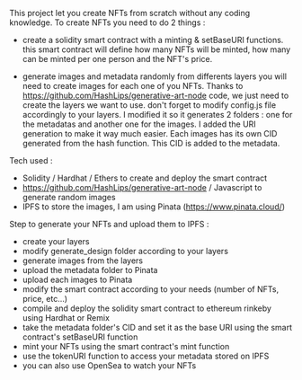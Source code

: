 This project let you create NFTs from scratch without any coding knowledge.
To create NFTs you need to do 2 things : 
- create a solidity smart contract with a minting & setBaseURI functions.
this smart contract will define how many NFTs will be minted, how many can be minted per one person and the NFT's price.

- generate images and metadata randomly from differents layers 
you will need to create images for each one of you NFTs. Thanks to https://github.com/HashLips/generative-art-node code, we just need to create the layers we want to use. don't forget to modify config.js file accordingly to your layers.
I modified it so it generates 2 folders : one for the metadatas and another one for the images. I added the URI generation to make it way much easier. Each images has its own CID generated from the hash function. This CID is added to the metadata.

Tech used :
- Solidity / Hardhat / Ethers to create and deploy the smart contract
- https://github.com/HashLips/generative-art-node / Javascript to generate random images 
- IPFS to store the images, I am using Pinata (https://www.pinata.cloud/)

Step to generate your NFTs and upload them to IPFS : 
- create your layers 
- modify generate_design folder according to your layers
- generate images from the layers  
- upload the metadata folder to Pinata
- upload each images to Pinata
- modify the smart contract according to your needs (number of NFTs, price, etc...) 
- compile and deploy the solidity smart contract to ethereum rinkeby using Hardhat or Remix
- take the metadata folder's CID and set it as the base URI using the smart contract's setBaseURI function 
- mint your NFTs using the smart contract's mint function
- use the tokenURI function to access your metadata stored on IPFS
- you can also use OpenSea to watch your NFTs
